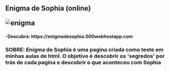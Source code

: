 <H2> Enigma de Sophia (online)
 
![enigma](https://enigmadesophia.000webhostapp.com/4/Arquivo_Policial12415.jpg)

 <H4> -Descubra: https://enigmadesophia.000webhostapp.com
 
 <h3> SOBRE:
Enigma de Sophia é uma pagina criada como teste em minhas aulas de html. O objetivo é descobrir os 'segredos' por trás de cada pagina e descobrir o que aconteceu com Sophia

